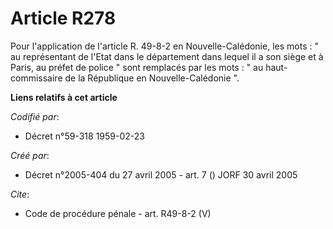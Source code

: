# Article R278

Pour l'application de l'article R. 49-8-2 en Nouvelle-Calédonie, les mots : " au représentant de l'Etat dans le département
dans lequel il a son siège et à Paris, au préfet de police " sont remplacés par les mots : " au haut-commissaire de la
République en Nouvelle-Calédonie ".

**Liens relatifs à cet article**

_Codifié par_:

  - Décret n°59-318 1959-02-23

_Créé par_:

  - Décret n°2005-404 du 27 avril 2005 - art. 7 () JORF 30 avril 2005

_Cite_:

  - Code de procédure pénale - art. R49-8-2 (V)
